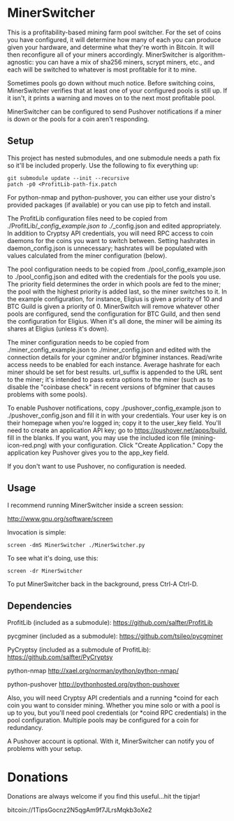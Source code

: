 MinerSwitcher
=============

This is a profitability-based mining farm pool switcher.  For the set of
coins you have configured, it will determine how many of each you can
produce given your hardware, and determine what they're worth in Bitcoin. 
It will then reconfigure all of your miners accordingly.  MinerSwitcher is
algorithm-agnostic: you can have a mix of sha256 miners, scrypt miners,
etc., and each will be switched to whatever is most profitable for it to
mine.

Sometimes pools go down without much notice.  Before switching coins,
MinerSwitcher verifies that at least one of your configured pools is still
up.  If it isn't, it prints a warning and moves on to the next most
profitable pool.

MinerSwitcher can be configured to send Pushover notifications if a miner is
down or the pools for a coin aren't responding.

Setup
-----

This project has nested submodules, and one submodule needs a path fix so
it'll be included properly.  Use the following to fix everything up:

```
git submodule update --init --recursive
patch -p0 <ProfitLib-path-fix.patch
```

For python-nmap and python-pushover, you can either use your distro's
provided packages (if available) or you can use pip to fetch and install.

The ProfitLib configuration files need to be copied from 
./ProfitLib/*_config_example.json to ./*_config.json and edited 
appropriately.  In addition to Cryptsy API credentials, you will 
need RPC access to coin daemons for the coins you want to switch 
between.  Setting hashrates in daemon_config.json is unnecessary; 
hashrates will be populated with values calculated from the miner
configuration (below).

The pool configuration needs to be copied from ./pool_config_example.json to
./pool_config.json and edited with the credentials for the pools you use.
The priority field determines the order in which pools are fed to the miner;
the pool with the highest priority is added last, so the miner switches to
it.  In the example configuration, for instance, Eligius is given a priority
of 10 and BTC Guild is given a priority of 0.  MinerSwitch will remove
whatever other pools are configured, send the configuration for BTC Guild,
and then send the configuration for Eligius.  When it's all done, the miner
will be aiming its shares at Eligius (unless it's down).

The miner configuration needs to be copied from ./miner_config_example.json
to ./miner_config.json and edited with the connection details for your
cgminer and/or bfgminer instances.  Read/write access needs to be enabled
for each instance.  Average hashrate for each miner should be set for best
results.  url_suffix is appended to the URL sent to the miner; it's intended
to pass extra options to the miner (such as to disable the "coinbase check"
in recent versions of bfgminer that causes problems with some pools).

To enable Pushover notifications, copy ./pushover_config_example.json to
./pushover_config.json and fill it in with your credentials.  Your user key
is on their homepage when you're logged in; copy it to the user_key field. 
You'll need to create an application API key; go to
https://pushover.net/apps/build, fill in the blanks.  If you want, you may
use the included icon file (mining-icon-red.png) with your configuration. 
Click "Create Application." Copy the application key Pushover gives you to
the app_key field.

If you don't want to use Pushover, no configuration is needed.

Usage
-----

I recommend running MinerSwitcher inside a screen session:

http://www.gnu.org/software/screen

Invocation is simple:

```
screen -dmS MinerSwitcher ./MinerSwitcher.py
```

To see what it's doing, use this:

```
screen -dr MinerSwitcher
```

To put MinerSwitcher back in the background, press Ctrl-A Ctrl-D.

Dependencies
------------

ProfitLib (included as a submodule):
  https://github.com/salfter/ProfitLib

pycgminer (included as a submodule):
  https://github.com/tsileo/pycgminer

PyCryptsy (included as a submodule of ProfitLib):
  https://github.com/salfter/PyCryptsy    

python-nmap
  http://xael.org/norman/python/python-nmap/

python-pushover
  http://pythonhosted.org/python-pushover

Also, you will need Cryptsy API credentials and a running *coind for each
coin you want to consider mining.  Whether you mine solo or with a pool is
up to you, but you'll need pool credentials (or *coind RPC credentials) in
the pool configuration.  Multiple pools may be configured for a coin for
redundancy.

A Pushover account is optional.  With it, MinerSwitcher can notify you of
problems with your setup.

Donations
=========

Donations are always welcome if you find this useful...hit the tipjar!

bitcoin://1TipsGocnz2N5qgAm9f7JLrsMqkb3oXe2
